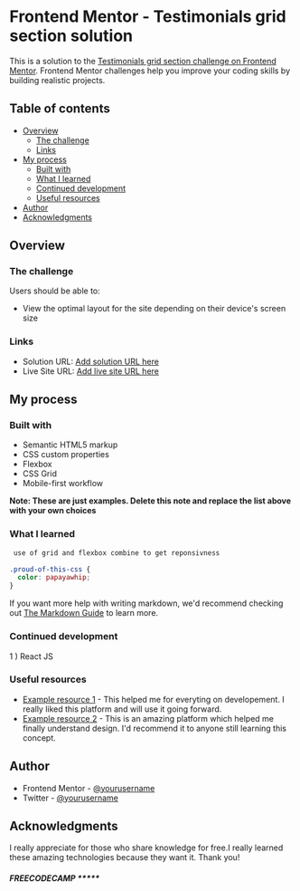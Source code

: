 # Frontend Mentor - Testimonials grid section solution

This is a solution to the [Testimonials grid section challenge on Frontend Mentor](https://www.frontendmentor.io/challenges/testimonials-grid-section-Nnw6J7Un7). Frontend Mentor challenges help you improve your coding skills by building realistic projects. 

## Table of contents

- [Overview](#overview)
  - [The challenge](#the-challenge)
  - [Links](#links)
- [My process](#my-process)
  - [Built with](#built-with)
  - [What I learned](#what-i-learned)
  - [Continued development](#continued-development)
  - [Useful resources](#useful-resources)
- [Author](#author)
- [Acknowledgments](#acknowledgments)

## Overview

### The challenge

Users should be able to:

- View the optimal layout for the site depending on their device's screen size


### Links

- Solution URL: [Add solution URL here](https://your-solution-url.com)
- Live Site URL: [Add live site URL here](https://your-live-site-url.com)

## My process

### Built with

- Semantic HTML5 markup
- CSS custom properties
- Flexbox
- CSS Grid
- Mobile-first workflow
<!-- - [React](https://reactjs.org/) - JS library -->
<!-- - [Next.js](https://nextjs.org/) - React framework -->
<!-- - [Styled Components](https://styled-components.com/) - For styles -->

**Note: These are just examples. Delete this note and replace the list above with your own choices**

### What I learned


```html
 use of grid and flexbox combine to get reponsivness
```
```css
.proud-of-this-css {
  color: papayawhip;
}
```

If you want more help with writing markdown, we'd recommend checking out [The Markdown Guide](https://www.markdownguide.org/) to learn more.

### Continued development

1 ) React JS

### Useful resources

- [Example resource 1](https://www.freecodecamp.com) - This helped me for everyting on developement. I really liked this platform and will use it going forward.
- [Example resource 2](https://www.w3schools.com) - This is an amazing platform which helped me finally understand design. I'd recommend it to anyone still learning this concept.


## Author

<!-- - Website - [Add your name here](https://www.your-site.com) -->
- Frontend Mentor - [@yourusername](https://www.frontendmentor.io/profile/HarshalFSD)
- Twitter - [@yourusername](https://www.twitter.com/yourusername)



## Acknowledgments

I really appreciate for those who share knowledge for free.I really learned these amazing technologies because they want it.
Thank you!

#####  FREECODECAMP   ***** 
